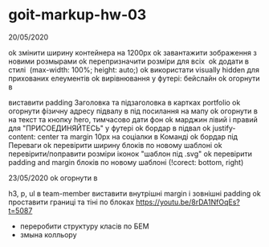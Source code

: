 # goit-markup-hw-03

20/05/2020

ok змінити ширину контейнера на 1200рх
ok завантажити зображення з новими розмырами
ok перепризначити розміри для всіх <img>
ok додати в стилі <img> (max-width: 100%; height: auto;)
ok використати visually hidden для прихованих елеументів
ok вирівнювання у футері: бейслайн
ok огорнути в <div> виставити padding Заголовка та підзаголовка в картках portfolio
ok огорнути фізичну адресу підвалу в <a> під посилання на мапу
ok огорнути в <div> на текст та кнопку hero, тимчасово дати фон
ok марджин лівий і правий для "ПРИСОЕДИНЯЙТЕСЬ" у футері
ok бордар в підвал
ok justify-content: center та margin 10рх на соціалки в Команді
ok бордар під Переваги
ok перевірити ширину блоків по новому шаблоні
ok перевірити/поправити розміри іконок "шаблон під .svg"
ok перевірити padding and margin блоків по новому шаблоні (!corect: bottom, right)

23/05/2020
ok огорнути в <div> h3, p, ul в team-member виставити внутрішні margin і зовнішні padding
ok проставити границі та тіні по блоках https://youtu.be/8rDA1NfOqEs?t=5087

- переробити структуру класів по БЕМ
- змына колльору
